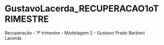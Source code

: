 # GustavoLacerda_RECUPERACAO1oTRIMESTRE
Recuperação - 1º trimestre - Modelagem 2 - Gustavo Prado Barbieri Lacerda
